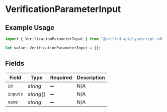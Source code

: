 # VerificationParameterInput

## Example Usage

```typescript
import { VerificationParameterInput } from "@unified-api/typescript-sdk/sdk/models/shared";

let value: VerificationParameterInput = {};
```

## Fields

| Field              | Type               | Required           | Description        |
| ------------------ | ------------------ | ------------------ | ------------------ |
| `id`               | *string*           | :heavy_minus_sign: | N/A                |
| `inputs`           | *string*[]         | :heavy_minus_sign: | N/A                |
| `name`             | *string*           | :heavy_minus_sign: | N/A                |